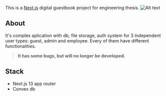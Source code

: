 This is a [Next.js](https://nextjs.org/) digital guestbook project for engineering thesis.
![Alt text](images/1.png)

## About

It's complex aplication with db, file storage, auth system for 3 independent user types: guest, admin and employee. Every of them have different functionalities.

> **It has some bugs, but will no longer be developed.**

## Stack

- Next.js 13 app router
- Convex db

